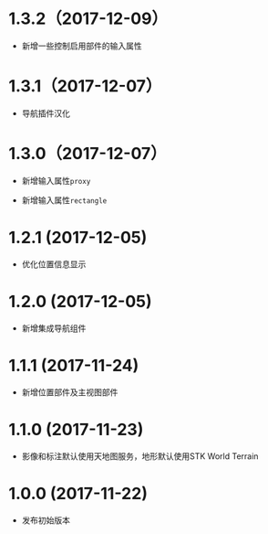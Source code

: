 # 1.3.2（2017-12-09）

- 新增一些控制启用部件的输入属性

# 1.3.1（2017-12-07）

- 导航插件汉化

# 1.3.0（2017-12-07）

- 新增输入属性`proxy`

- 新增输入属性`rectangle`

# 1.2.1 (2017-12-05)

- 优化位置信息显示

# 1.2.0 (2017-12-05)

- 新增集成导航组件

# 1.1.1 (2017-11-24)

- 新增位置部件及主视图部件

# 1.1.0 (2017-11-23)

- 影像和标注默认使用天地图服务，地形默认使用STK World Terrain

# 1.0.0 (2017-11-22)

- 发布初始版本

